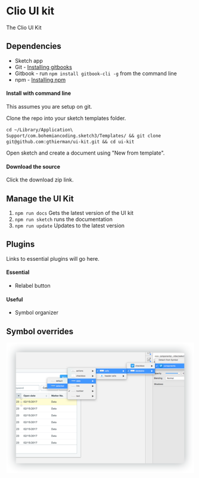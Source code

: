 # Clio UI kit
The Clio UI Kit

## Dependencies
* Sketch app
* Git - [Installing gitbooks](https://www.atlassian.com/git/tutorials/install-git)
* Gitbook - run `npm install gitbook-cli -g` from the command line
* npm - [Installing npm](https://www.npmjs.com/get-npm)

#### Install with command line
This assumes you are setup on git.

Clone the repo into your sketch templates folder.
```
cd ~/Library/Application\ Support/com.bohemiancoding.sketch3/Templates/ && git clone git@github.com:gthierman/ui-kit.git && cd ui-kit
```
Open sketch and create a document using "New from template".

#### Download the source

Click the download zip link.

## Manage the UI Kit
1. `npm run docs` Gets the latest version of the UI kit
2. `npm run sketch` runs the documentation
2. `npm run update` Updates to the latest version

## Plugins
Links to essential plugins will go here.
#### Essential
* Relabel button

#### Useful
* Symbol organizer

## Symbol overrides
![Symbol overrides](images/symbol-overrides.png)
